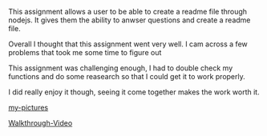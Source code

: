 This assignment allows a user to be able to create a readme file through nodejs. It gives them the ability to 
anwser questions and create a readme file.

Overall I thought that this assignment went very well. I cam across a few problems that took me some time to figure out

This assignment was challenging enough, I had to double check my functions and do some reasearch so that I could get it to work properly.

I did really enjoy it though, seeing it come together makes the work worth it.

[my-pictures](images/Screenshot(37).png)

[Walkthrough-Video](https://drive.google.com/file/d/1Ql40cHAypNa9P2gYZn1Tzy78eyRHiKig/view)